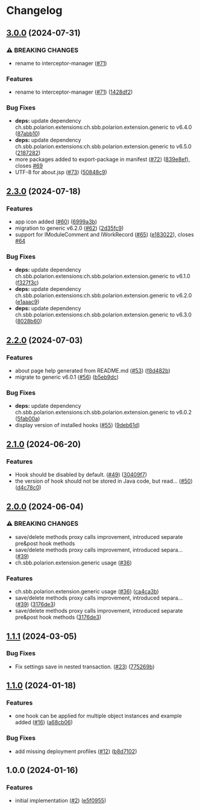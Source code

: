 # Changelog

## [3.0.0](https://github.com/SchweizerischeBundesbahnen/ch.sbb.polarion.extension.interceptor-manager/compare/v2.3.0...v3.0.0) (2024-07-31)


### ⚠ BREAKING CHANGES

* rename to interceptor-manager ([#71](https://github.com/SchweizerischeBundesbahnen/ch.sbb.polarion.extension.interceptor-manager/issues/71))

### Features

* rename to interceptor-manager ([#71](https://github.com/SchweizerischeBundesbahnen/ch.sbb.polarion.extension.interceptor-manager/issues/71)) ([1428df2](https://github.com/SchweizerischeBundesbahnen/ch.sbb.polarion.extension.interceptor-manager/commit/1428df22af27d3065dfe5f0ce2da010dbff8eaaa))


### Bug Fixes

* **deps:** update dependency ch.sbb.polarion.extensions:ch.sbb.polarion.extension.generic to v6.4.0 ([87abb10](https://github.com/SchweizerischeBundesbahnen/ch.sbb.polarion.extension.interceptor-manager/commit/87abb10905de2b4d72ac6c605ca8d1496c391030))
* **deps:** update dependency ch.sbb.polarion.extensions:ch.sbb.polarion.extension.generic to v6.5.0 ([2187282](https://github.com/SchweizerischeBundesbahnen/ch.sbb.polarion.extension.interceptor-manager/commit/21872821e50e78db0e67c1c50f8e99ed78214246))
* more packages added to export-package in manifest ([#72](https://github.com/SchweizerischeBundesbahnen/ch.sbb.polarion.extension.interceptor-manager/issues/72)) ([839e8ef](https://github.com/SchweizerischeBundesbahnen/ch.sbb.polarion.extension.interceptor-manager/commit/839e8ef5d338f350a6a76ba3b789b18ce36cac84)), closes [#69](https://github.com/SchweizerischeBundesbahnen/ch.sbb.polarion.extension.interceptor-manager/issues/69)
* UTF-8 for about.jsp ([#73](https://github.com/SchweizerischeBundesbahnen/ch.sbb.polarion.extension.interceptor-manager/issues/73)) ([50848c9](https://github.com/SchweizerischeBundesbahnen/ch.sbb.polarion.extension.interceptor-manager/commit/50848c97fa711496575010e81a27121f036d325f))

## [2.3.0](https://github.com/SchweizerischeBundesbahnen/ch.sbb.polarion.extension.interceptor-manager/compare/v2.2.0...v2.3.0) (2024-07-18)


### Features

* app icon added ([#60](https://github.com/SchweizerischeBundesbahnen/ch.sbb.polarion.extension.interceptor-manager/issues/60)) ([6999a3b](https://github.com/SchweizerischeBundesbahnen/ch.sbb.polarion.extension.interceptor-manager/commit/6999a3ba90fb18fab7ebc855d3965d5d6e99b991))
* migration to generic v6.2.0 ([#62](https://github.com/SchweizerischeBundesbahnen/ch.sbb.polarion.extension.interceptor-manager/issues/62)) ([2d35fc9](https://github.com/SchweizerischeBundesbahnen/ch.sbb.polarion.extension.interceptor-manager/commit/2d35fc9c71adbc11616093be6658e82cede9c4ff))
* support for IModuleComment and IWorkRecord ([#65](https://github.com/SchweizerischeBundesbahnen/ch.sbb.polarion.extension.interceptor-manager/issues/65)) ([e183022](https://github.com/SchweizerischeBundesbahnen/ch.sbb.polarion.extension.interceptor-manager/commit/e18302269df6bda6e87b8f3ac3f23410efcfcfb4)), closes [#64](https://github.com/SchweizerischeBundesbahnen/ch.sbb.polarion.extension.interceptor-manager/issues/64)


### Bug Fixes

* **deps:** update dependency ch.sbb.polarion.extensions:ch.sbb.polarion.extension.generic to v6.1.0 ([f327f3c](https://github.com/SchweizerischeBundesbahnen/ch.sbb.polarion.extension.interceptor-manager/commit/f327f3c5d0fb0704cd621b1b9ffdab8e8a480cd7))
* **deps:** update dependency ch.sbb.polarion.extensions:ch.sbb.polarion.extension.generic to v6.2.0 ([e1aaac9](https://github.com/SchweizerischeBundesbahnen/ch.sbb.polarion.extension.interceptor-manager/commit/e1aaac95955441bf598cdbacaa173601125d3684))
* **deps:** update dependency ch.sbb.polarion.extensions:ch.sbb.polarion.extension.generic to v6.3.0 ([8028b60](https://github.com/SchweizerischeBundesbahnen/ch.sbb.polarion.extension.interceptor-manager/commit/8028b60d8f5dad297d885c6f7c9bc3f053c4d829))

## [2.2.0](https://github.com/SchweizerischeBundesbahnen/ch.sbb.polarion.extension.interceptor-manager/compare/v2.1.0...v2.2.0) (2024-07-03)


### Features

* about page help generated from README.md ([#53](https://github.com/SchweizerischeBundesbahnen/ch.sbb.polarion.extension.interceptor-manager/issues/53)) ([f8d482b](https://github.com/SchweizerischeBundesbahnen/ch.sbb.polarion.extension.interceptor-manager/commit/f8d482b898ff0b59dc8a5f654fd33546b8f7c1fa))
* migrate to generic v6.0.1 ([#56](https://github.com/SchweizerischeBundesbahnen/ch.sbb.polarion.extension.interceptor-manager/issues/56)) ([b5eb9dc](https://github.com/SchweizerischeBundesbahnen/ch.sbb.polarion.extension.interceptor-manager/commit/b5eb9dcb31cc3cbf205326dca94dd7b54c99204f))


### Bug Fixes

* **deps:** update dependency ch.sbb.polarion.extensions:ch.sbb.polarion.extension.generic to v6.0.2 ([5fab00a](https://github.com/SchweizerischeBundesbahnen/ch.sbb.polarion.extension.interceptor-manager/commit/5fab00abeb4fd130b528bed1868d59346701e725))
* display version of installed hooks ([#55](https://github.com/SchweizerischeBundesbahnen/ch.sbb.polarion.extension.interceptor-manager/issues/55)) ([9deb61d](https://github.com/SchweizerischeBundesbahnen/ch.sbb.polarion.extension.interceptor-manager/commit/9deb61d36ddde6e974645490176d6cc9ced4e96b))

## [2.1.0](https://github.com/SchweizerischeBundesbahnen/ch.sbb.polarion.extension.interceptor-manager/compare/v2.0.0...v2.1.0) (2024-06-20)


### Features

* Hook should be disabled by default. ([#49](https://github.com/SchweizerischeBundesbahnen/ch.sbb.polarion.extension.interceptor-manager/issues/49)) ([30409f7](https://github.com/SchweizerischeBundesbahnen/ch.sbb.polarion.extension.interceptor-manager/commit/30409f734047245a3011798b46b48eda5e678433))
* the version of hook should not be stored in Java code, but read… ([#50](https://github.com/SchweizerischeBundesbahnen/ch.sbb.polarion.extension.interceptor-manager/issues/50)) ([d4c78c0](https://github.com/SchweizerischeBundesbahnen/ch.sbb.polarion.extension.interceptor-manager/commit/d4c78c0ecd87637d006aa0f7e6daadced1807464))

## [2.0.0](https://github.com/SchweizerischeBundesbahnen/ch.sbb.polarion.extension.interceptor-manager/compare/v1.1.1...v2.0.0) (2024-06-04)


### ⚠ BREAKING CHANGES

* save/delete methods proxy calls improvement, introduced separate pre&post hook methods
* save/delete methods proxy calls improvement, introduced separa… ([#39](https://github.com/SchweizerischeBundesbahnen/ch.sbb.polarion.extension.interceptor-manager/issues/39))
* ch.sbb.polarion.extension.generic usage ([#36](https://github.com/SchweizerischeBundesbahnen/ch.sbb.polarion.extension.interceptor-manager/issues/36))

### Features

* ch.sbb.polarion.extension.generic usage ([#36](https://github.com/SchweizerischeBundesbahnen/ch.sbb.polarion.extension.interceptor-manager/issues/36)) ([ca4ca3b](https://github.com/SchweizerischeBundesbahnen/ch.sbb.polarion.extension.interceptor-manager/commit/ca4ca3b418a2aadce21d2340fa651ee09703c601))
* save/delete methods proxy calls improvement, introduced separa… ([#39](https://github.com/SchweizerischeBundesbahnen/ch.sbb.polarion.extension.interceptor-manager/issues/39)) ([3176de3](https://github.com/SchweizerischeBundesbahnen/ch.sbb.polarion.extension.interceptor-manager/commit/3176de34ea5842b292539b9cd981f3521f7e4af8))
* save/delete methods proxy calls improvement, introduced separate pre&post hook methods ([3176de3](https://github.com/SchweizerischeBundesbahnen/ch.sbb.polarion.extension.interceptor-manager/commit/3176de34ea5842b292539b9cd981f3521f7e4af8))

## [1.1.1](https://github.com/SchweizerischeBundesbahnen/ch.sbb.polarion.extension.interceptor-manager/compare/v1.1.0...v1.1.1) (2024-03-05)


### Bug Fixes

* Fix settings save in nested transaction. ([#23](https://github.com/SchweizerischeBundesbahnen/ch.sbb.polarion.extension.interceptor-manager/issues/23)) ([775269b](https://github.com/SchweizerischeBundesbahnen/ch.sbb.polarion.extension.interceptor-manager/commit/775269b7c6ad7f05f2275289ba3809e91f698098))

## [1.1.0](https://github.com/SchweizerischeBundesbahnen/ch.sbb.polarion.extension.interceptor-manager/compare/v1.0.0...v1.1.0) (2024-01-18)


### Features

* one hook can be applied for multiple object instances and example added ([#16](https://github.com/SchweizerischeBundesbahnen/ch.sbb.polarion.extension.interceptor-manager/issues/16)) ([a68cb06](https://github.com/SchweizerischeBundesbahnen/ch.sbb.polarion.extension.interceptor-manager/commit/a68cb06045f4fd5d9c27370b79a4f4f47dbc20da))


### Bug Fixes

* add missing deployment profiles ([#12](https://github.com/SchweizerischeBundesbahnen/ch.sbb.polarion.extension.interceptor-manager/issues/12)) ([b8d7102](https://github.com/SchweizerischeBundesbahnen/ch.sbb.polarion.extension.interceptor-manager/commit/b8d7102d76b49796c9ba313111afff5f928d5f87))

## 1.0.0 (2024-01-16)


### Features

* initial implementation ([#2](https://github.com/SchweizerischeBundesbahnen/ch.sbb.polarion.extension.interceptor-manager/issues/2)) ([e5f0955](https://github.com/SchweizerischeBundesbahnen/ch.sbb.polarion.extension.interceptor-manager/commit/e5f095500d039356234a33ec6759b7c0ed8d1707))
